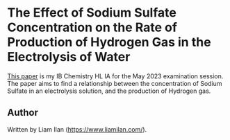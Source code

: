 # The Effect of Sodium Sulfate Concentration on the Rate of Production of Hydrogen Gas in the Electrolysis of Water
[This paper](https://github.com/liam-ilan/chemistry-ia/blob/main/paper.pdf) is my IB Chemistry HL IA for the May 2023 examination session. The paper aims to find a relationship between the concentration of Sodium Sulfate in an electrolysis solution, and the production of Hydrogen gas.

## Author
Written by Liam Ilan (https://www.liamilan.com/).